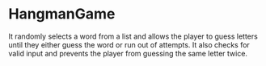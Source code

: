 # HangmanGame
It randomly selects a word from a list and allows the player to guess letters until they either guess the word or run out of attempts. It also checks for valid input and prevents the player from guessing the same letter twice.
